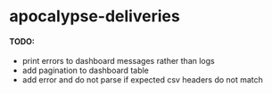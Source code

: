 # apocalypse-deliveries

#### TODO:

 * print errors to dashboard messages rather than logs
 * add pagination to dashboard table
 * add error and do not parse if expected csv headers do not match
